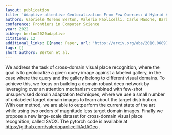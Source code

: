 ```yaml
---
layout: publication
title: 'Adaptive-attentive Geolocalization From Few Queries: A Hybrid Approach'
authors: Gabriele Moreno Berton, Valerio Paolicelli, Carlo Masone, Barbara Caputo
conference: Frontiers in Computer Science
year: 2022
bibkey: berton2020adaptive
citations: 12
additional_links: [{name: Paper, url: 'https://arxiv.org/abs/2010.06897'}]
tags: []
short_authors: Berton et al.
---
```

We address the task of cross-domain visual place recognition, where the goal
is to geolocalize a given query image against a labeled gallery, in the case
where the query and the gallery belong to different visual domains. To achieve
this, we focus on building a domain robust deep network by leveraging over an
attention mechanism combined with few-shot unsupervised domain adaptation
techniques, where we use a small number of unlabeled target domain images to
learn about the target distribution. With our method, we are able to outperform
the current state of the art while using two orders of magnitude less target
domain images. Finally we propose a new large-scale dataset for cross-domain
visual place recognition, called SVOX. The pytorch code is available at
https://github.com/valeriopaolicelli/AdAGeo .